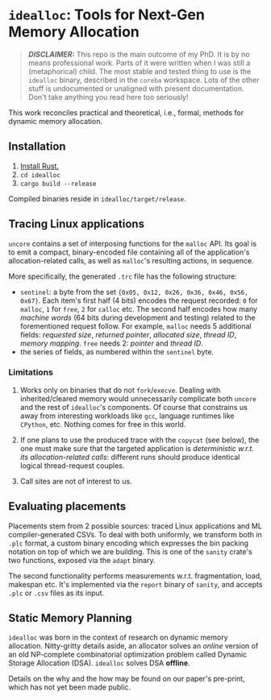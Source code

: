 #   `idealloc`: Tools for Next-Gen Memory Allocation

> ***DISCLAIMER:*** This repo is the main outcome of my PhD. It is by no means professional work. Parts of it were written when I was still a (metaphorical) child. The most stable and tested thing to use is the `idealloc` binary, described in the `coreba` workspace. Lots of the other stuff is undocumented or unaligned with present documentation. Don't take anything you read here too seriously!

This work reconciles practical and theoretical, i.e., formal, methods for dynamic memory allocation.

##  Installation

1. [Install Rust.](https://www.rust-lang.org/tools/install)
2. `cd idealloc`
3. `cargo build --release`

Compiled binaries reside in `idealloc/target/release`.

##  Tracing Linux applications

`uncore` contains a set of interposing functions for the `malloc` API. Its goal is to emit a compact, binary-encoded file containing all of the application's allocation-related calls, as well as `malloc`'s resulting actions, in sequence.

More specifically, the generated `.trc` file has the following structure:

- `sentinel`: a byte from the set `{0x05, 0x12, 0x26, 0x36, 0x46, 0x56, 0x67}`. Each item's first half (4 bits) encodes the request recorded: `0` for `malloc`, `1` for `free`, `2` for `calloc` etc. The second half encodes how many *machine words* (64 bits during development and testing) related to the forementioned request follow. For example, `malloc` needs 5 additional fields: *requested size*, *returned pointer*, *allocated size*, *thread ID*, *memory mapping*. `free` needs 2: *pointer* and *thread ID*.
- the series of fields, as numbered within the `sentinel` byte.

### Limitations

1. Works only on binaries that do not `fork`/`execve`. Dealing with inherited/cleared memory would unnecessarily complicate both `uncore` and the rest of `idealloc`'s components. Of course that constrains us away from interesting workloads like `gcc`, language runtimes like `CPython`, etc. Nothing comes for free in this world.

2. If one plans to use the produced trace with the `copycat` (see below), the one must make sure that the targeted application is *deterministic w.r.t. its allocation-related calls*: different runs should produce identical logical thread-request couples.

3. Call sites are not of interest to us.

##  Evaluating placements

Placements stem from 2 possible sources: traced Linux applications and ML compiler-generated CSVs. To deal with both uniformly, we transform both in `.plc` format, a custom binary encoding which expresses the bin packing notation on top of which we are building. This is one of the `sanity` crate's two functions, exposed via the `adapt` binary.

The second functionality performs measurements w.r.t. fragmentation, load, makespan etc. It's implemented via the `report` binary of `sanity`, and accepts `.plc` or `.csv` files as its input.

##  Static Memory Planning

`idealloc` was born in the context of research on dynamic memory allocation. Nitty-gritty details aside, an allocator solves an *online* version of an old NP-complete combinatorial optimization problem called Dynamic Storage Allocation (DSA). `idealloc` solves DSA **offline**.

Details on the why and the how may be found on our paper's pre-print, which has not yet been made public.